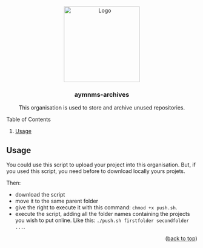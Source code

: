 <a id="readme-top"></a>

<!-- PROJECT LOGO -->
<br />
<div align="center">
  <a href="https://github.com/aymnms/aymnms-archives">
    <img src="https://avatars.githubusercontent.com/u/175542870?s=500&v=4" alt="Logo" width="200" height="200">
  </a>

<h3 align="center">aymnms-archives</h3>

  <p align="center">
    This organisation is used to store and archive unused repositories.
</div>



<!-- TABLE OF CONTENTS -->
<summary>Table of Contents</summary>
<ol>
    <li><a href="#usage">Usage</a></li>
</ol>



<!-- USAGE EXAMPLES -->
## Usage

You could use this script to upload your project into this organisation.
But, if you used this script, you need before to download locally yours projets.

Then:
- download the script
- move it to the same parent folder
- give the right to execute it with this command: `chmod +x push.sh`.
- execute the script, adding all the folder names containing the projects you wish to put online. Like this: `./push.sh firstfolder secondfolder ...`.

<p align="right">(<a href="#readme-top">back to top</a>)</p>



<!-- MARKDOWN LINKS & IMAGES -->
<!-- https://www.markdownguide.org/basic-syntax/#reference-style-links -->
[contributors-shield]: https://img.shields.io/github/contributors/aymnms/aymnms-archives.svg?style=for-the-badge
[contributors-url]: https://github.com/aymnms/aymnms-archives/graphs/contributors
[forks-shield]: https://img.shields.io/github/forks/aymnms/aymnms-archives.svg?style=for-the-badge
[forks-url]: https://github.com/aymnms/aymnms-archives/network/members
[stars-shield]: https://img.shields.io/github/stars/aymnms/aymnms-archives.svg?style=for-the-badge
[stars-url]: https://github.com/aymnms/aymnms-archives/stargazers
[issues-shield]: https://img.shields.io/github/issues/aymnms/aymnms-archives.svg?style=for-the-badge
[issues-url]: https://github.com/aymnms/aymnms-archives/issues
[product-screenshot]: images/screenshot.png